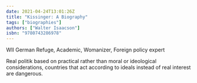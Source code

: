 ```yaml
--- 
date: 2021-04-24T13:01:26Z
title: "Kissinger: A Biography"
tags: ["biographies"]
authors: ["Walter Isaacson"]
isbn: "9780743286978"
---
```


WII German Refuge, Academic, Womanizer, Foreign policy expert


Real politik based on practical rather than moral or ideological considerations,  countries that act according to ideals instead of real interest are dangerous.

